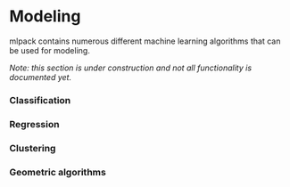 <object data="../img/pipeline-top-4.svg" type="image/svg+xml" id="pipeline-top">
</object>

# Modeling

mlpack contains numerous different machine learning algorithms that can be used
for modeling.

*Note: this section is under construction and not all functionality is
documented yet.*

### Classification

### Regression

### Clustering

### Geometric algorithms
